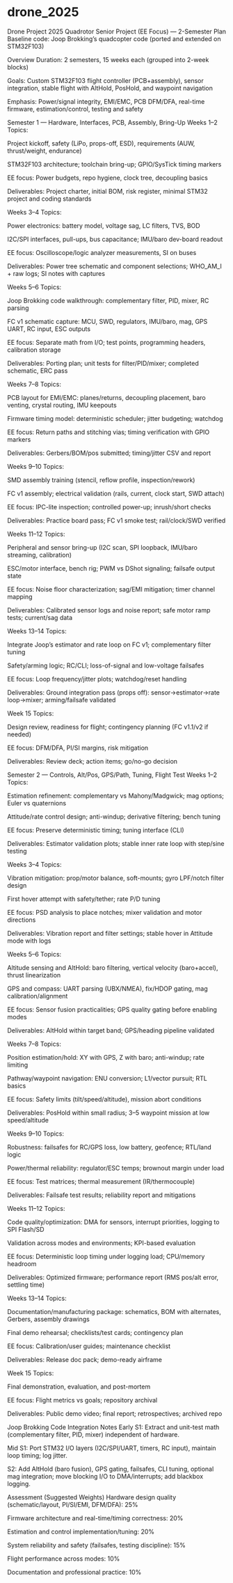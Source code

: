 # drone_2025
Drone Project 2025
Quadrotor Senior Project (EE Focus) — 2-Semester Plan
Baseline code: Joop Brokking’s quadcopter code (ported and extended on STM32F103)

Overview
Duration: 2 semesters, 15 weeks each (grouped into 2-week blocks)

Goals: Custom STM32F103 flight controller (PCB+assembly), sensor integration, stable flight with AltHold, PosHold, and waypoint navigation

Emphasis: Power/signal integrity, EMI/EMC, PCB DFM/DFA, real-time firmware, estimation/control, testing and safety

Semester 1 — Hardware, Interfaces, PCB, Assembly, Bring-Up
Weeks 1–2
Topics:

Project kickoff, safety (LiPo, props-off, ESD), requirements (AUW, thrust/weight, endurance)

STM32F103 architecture; toolchain bring-up; GPIO/SysTick timing markers

EE focus: Power budgets, repo hygiene, clock tree, decoupling basics

Deliverables: Project charter, initial BOM, risk register, minimal STM32 project and coding standards

Weeks 3–4
Topics:

Power electronics: battery model, voltage sag, LC filters, TVS, BOD

I2C/SPI interfaces, pull-ups, bus capacitance; IMU/baro dev-board readout

EE focus: Oscilloscope/logic analyzer measurements, SI on buses

Deliverables: Power tree schematic and component selections; WHO_AM_I + raw logs; SI notes with captures

Weeks 5–6
Topics:

Joop Brokking code walkthrough: complementary filter, PID, mixer, RC parsing

FC v1 schematic capture: MCU, SWD, regulators, IMU/baro, mag, GPS UART, RC input, ESC outputs

EE focus: Separate math from I/O; test points, programming headers, calibration storage

Deliverables: Porting plan; unit tests for filter/PID/mixer; completed schematic, ERC pass

Weeks 7–8
Topics:

PCB layout for EMI/EMC: planes/returns, decoupling placement, baro venting, crystal routing, IMU keepouts

Firmware timing model: deterministic scheduler; jitter budgeting; watchdog

EE focus: Return paths and stitching vias; timing verification with GPIO markers

Deliverables: Gerbers/BOM/pos submitted; timing/jitter CSV and report

Weeks 9–10
Topics:

SMD assembly training (stencil, reflow profile, inspection/rework)

FC v1 assembly; electrical validation (rails, current, clock start, SWD attach)

EE focus: IPC-lite inspection; controlled power-up; inrush/short checks

Deliverables: Practice board pass; FC v1 smoke test; rail/clock/SWD verified

Weeks 11–12
Topics:

Peripheral and sensor bring-up (I2C scan, SPI loopback, IMU/baro streaming, calibration)

ESC/motor interface, bench rig; PWM vs DShot signaling; failsafe output state

EE focus: Noise floor characterization; sag/EMI mitigation; timer channel mapping

Deliverables: Calibrated sensor logs and noise report; safe motor ramp tests; current/sag data

Weeks 13–14
Topics:

Integrate Joop’s estimator and rate loop on FC v1; complementary filter tuning

Safety/arming logic; RC/CLI; loss-of-signal and low-voltage failsafes

EE focus: Loop frequency/jitter plots; watchdog/reset handling

Deliverables: Ground integration pass (props off): sensor→estimator→rate loop→mixer; arming/failsafe validated

Week 15
Topics:

Design review, readiness for flight; contingency planning (FC v1.1/v2 if needed)

EE focus: DFM/DFA, PI/SI margins, risk mitigation

Deliverables: Review deck; action items; go/no-go decision

Semester 2 — Controls, Alt/Pos, GPS/Path, Tuning, Flight Test
Weeks 1–2
Topics:

Estimation refinement: complementary vs Mahony/Madgwick; mag options; Euler vs quaternions

Attitude/rate control design; anti-windup; derivative filtering; bench tuning

EE focus: Preserve deterministic timing; tuning interface (CLI)

Deliverables: Estimator validation plots; stable inner rate loop with step/sine testing

Weeks 3–4
Topics:

Vibration mitigation: prop/motor balance, soft-mounts; gyro LPF/notch filter design

First hover attempt with safety/tether; rate P/D tuning

EE focus: PSD analysis to place notches; mixer validation and motor directions

Deliverables: Vibration report and filter settings; stable hover in Attitude mode with logs

Weeks 5–6
Topics:

Altitude sensing and AltHold: baro filtering, vertical velocity (baro+accel), thrust linearization

GPS and compass: UART parsing (UBX/NMEA), fix/HDOP gating, mag calibration/alignment

EE focus: Sensor fusion practicalities; GPS quality gating before enabling modes

Deliverables: AltHold within target band; GPS/heading pipeline validated

Weeks 7–8
Topics:

Position estimation/hold: XY with GPS, Z with baro; anti-windup; rate limiting

Pathway/waypoint navigation: ENU conversion; L1/vector pursuit; RTL basics

EE focus: Safety limits (tilt/speed/altitude), mission abort conditions

Deliverables: PosHold within small radius; 3–5 waypoint mission at low speed/altitude

Weeks 9–10
Topics:

Robustness: failsafes for RC/GPS loss, low battery, geofence; RTL/land logic

Power/thermal reliability: regulator/ESC temps; brownout margin under load

EE focus: Test matrices; thermal measurement (IR/thermocouple)

Deliverables: Failsafe test results; reliability report and mitigations

Weeks 11–12
Topics:

Code quality/optimization: DMA for sensors, interrupt priorities, logging to SPI Flash/SD

Validation across modes and environments; KPI-based evaluation

EE focus: Deterministic loop timing under logging load; CPU/memory headroom

Deliverables: Optimized firmware; performance report (RMS pos/alt error, settling time)

Weeks 13–14
Topics:

Documentation/manufacturing package: schematics, BOM with alternates, Gerbers, assembly drawings

Final demo rehearsal; checklists/test cards; contingency plan

EE focus: Calibration/user guides; maintenance checklist

Deliverables: Release doc pack; demo-ready airframe

Week 15
Topics:

Final demonstration, evaluation, and post-mortem

EE focus: Flight metrics vs goals; repository archival

Deliverables: Public demo video; final report; retrospectives; archived repo

Joop Brokking Code Integration Notes
Early S1: Extract and unit-test math (complementary filter, PID, mixer) independent of hardware.

Mid S1: Port STM32 I/O layers (I2C/SPI/UART, timers, RC input), maintain loop timing; log jitter.

S2: Add AltHold (baro fusion), GPS gating, failsafes, CLI tuning, optional mag integration; move blocking I/O to DMA/interrupts; add blackbox logging.

Assessment (Suggested Weights)
Hardware design quality (schematic/layout, PI/SI/EMI, DFM/DFA): 25%

Firmware architecture and real-time/timing correctness: 20%

Estimation and control implementation/tuning: 20%

System reliability and safety (failsafes, testing discipline): 15%

Flight performance across modes: 10%

Documentation and professional practice: 10%
